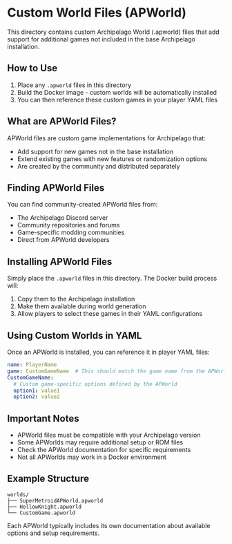 # Custom World Files (APWorld)

This directory contains custom Archipelago World (.apworld) files that add support for additional games not included in the base Archipelago installation.

## How to Use

1. Place any `.apworld` files in this directory
2. Build the Docker image - custom worlds will be automatically installed
3. You can then reference these custom games in your player YAML files

## What are APWorld Files?

APWorld files are custom game implementations for Archipelago that:
- Add support for new games not in the base installation
- Extend existing games with new features or randomization options
- Are created by the community and distributed separately

## Finding APWorld Files

You can find community-created APWorld files from:
- The Archipelago Discord server
- Community repositories and forums
- Game-specific modding communities
- Direct from APWorld developers

## Installing APWorld Files

Simply place the `.apworld` files in this directory. The Docker build process will:
1. Copy them to the Archipelago installation
2. Make them available during world generation
3. Allow players to select these games in their YAML configurations

## Using Custom Worlds in YAML

Once an APWorld is installed, you can reference it in player YAML files:

```yaml
name: PlayerName
game: CustomGameName  # This should match the game name from the APWorld
CustomGameName:
  # Custom game-specific options defined by the APWorld
  option1: value1
  option2: value2
```

## Important Notes

- APWorld files must be compatible with your Archipelago version
- Some APWorlds may require additional setup or ROM files
- Check the APWorld documentation for specific requirements
- Not all APWorlds may work in a Docker environment

## Example Structure

```
worlds/
├── SuperMetroidAPWorld.apworld
├── HollowKnight.apworld
└── CustomGame.apworld
```

Each APWorld typically includes its own documentation about available options and setup requirements.
